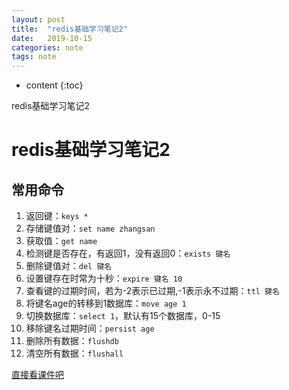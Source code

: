 ```yaml
---
layout: post
title:  "redis基础学习笔记2"
date:   2019-10-15
categories: note
tags: note
---
```


* content
{:toc}

redis基础学习笔记2









# redis基础学习笔记2
## 常用命令
1. 返回键：`keys *` 
2. 存储键值对：`set name zhangsan`
3. 获取值：`get name`
4. 检测键是否存在，有返回1，没有返回0：`exists 键名`
5. 删除键值对：`del 键名 `
6. 设置键存在时常为十秒：`expire 键名 10`
7. 查看键的过期时间，若为-2表示已过期,-1表示永不过期：`ttl 键名`
8. 将键名age的转移到1数据库：`move age 1`
9. 切换数据库：`select 1`，默认有15个数据库，0-15
10. 移除键名过期时间：`persist age`
11. 删除所有数据：`flushdb`
12. 清空所有数据：`flushall `

[直接看课件吧](file:///D:/database/Redis/redis%E6%95%B0%E6%8D%AE%E5%BA%93-%E8%AF%BE%E4%BB%B6-v1/day5/py-NoSQL-18.4.23/index.html)













